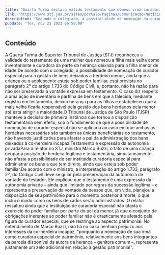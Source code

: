 ```yaml
---
title: "Quarta Turma declara válido testamento que nomeou irmã curadora especial para os bens de herdeira menor"
link: "https://www.stj.jus.br/sites/portalp/Paginas/Comunicacao/Noticias/2023/21112023-Quarta-Turma-declara-valido-testamento-que-nomeou-irma-curadora-especial-para-os-bens-de-herdeira-menor.aspx"
description: "Segundo o colegiado, a possibilidade de nomeação da curadora para a gestão de bens deixados para a irmã menor de idade está prevista no art. 1.733 do Código Civil."
pubdate: "Ter, nov 21 2023 06:50:00"
---
```


## Conteúdo

​A Quarta Turma do Superior Tribunal de Justiça (STJ) reconheceu a validade do testamento de uma mulher que nomeou a filha mais velha como inventariante e curadora da parte da herança deixada para a filha menor de idade.De acordo com o colegiado, a possibilidade de nomeação de curador especial para a gestão de bens deixados a herdeiro menor, ainda que a criança ou o adolescente esteja sob poder familiar, está prevista no parágrafo 2º do artigo 1.733 do Código Civil, e, portanto, não há razão para não ser preservada a vontade expressa em testamento. O caso diz respeito a uma ação de inventário e partilha de bens em que a falecida, mediante registro em testamento, deixou herança para as filhas e estabeleceu que a mais velha ficaria responsável pela gestão dos bens herdados pela menor até esta atingir a maioridade.O Tribunal de Justiça de São Paulo (TJSP) manteve a decisão de primeira instância que tornou a disposição testamentária sem efeito, sob o fundamento de que a possibilidade de nomeação de curador especial não se aplicaria ao caso em que ambas as herdeiras necessárias são também as únicas beneficiárias do testamento, não havendo justificativa para afastar o pai da administração dos bens deixados à co-herdeira incapaz.Testamento é expressão da autonomia privadaPara o relator no STJ, ministro Marco Buzzi, o fato de uma criança ocupar a posição de herdeira legítima e testamentária, simultaneamente, não afasta a possibilidade de ser instituída curadoria especial para administrar os bens a que tem direito, ainda que esteja sob poder familiar.De acordo com o ministro, a interpretação do artigo 1.733, parágrafo 2º, do Código Civil deve se guiar pela preservação da autonomia de vontade do testador. Ele explicou que o testamento é uma expressão da autonomia privada – ainda que limitado por regras da sucessão legítima – e representa a preservação da vontade da pessoa que, em vida, planejou a disposição de seu patrimônio para o momento posterior à morte, o que inclui o modo como os bens deixados serão administrados. O relator ressaltou ainda que a instituição de curadoria especial não afasta o exercício do poder familiar por parte do pai da menor, já que o conjunto de obrigações inerentes ao poder familiar não é drasticamente afetado pela figura do curador especial, que se restringe ao aspecto patrimonial. No entendimento de Marco Buzzi, não há no caso nenhum prejuízo aos interesses da co-herdeira incapaz, "porquanto a nomeação de sua irmã como curadora especial de patrimônio, relativamente aos bens integrantes da parcela disponível da autora da herança – genitora comum –, representa justamente um zelo adicional em relação à gestão patrimonial".
